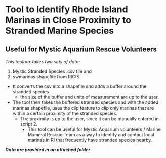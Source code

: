 # Tool to Identify Rhode Island Marinas in Close Proximity to Stranded Marine Species 
## Useful for Mystic Aquarium Rescue Volunteers

*This toolbox takes two sets of data:* 

1. Mystic Stranded Species .csv file and 
2. swmarinas shapefile from RIGIS.

* It converts the csv into a shapefile and adds a buffer around the stranded species 
  * the size of the buffer and units of measurement are up to the user.
* The tool then takes the buffered stranded species and with the added marinas shapefile, uses the clip feature to clip only marinas that are within a certain proximity of the stranded species.
  * The proximity is up to the user, since it can be manually entered in script 2. 
    * This tool can be useful for Mystic Aquarium volunteers / Marine Mammal Rescue Team as a way to identify and contact local marinas in RI that frequently have stranded species nearby. 

***Data are provided in an attached folder***
